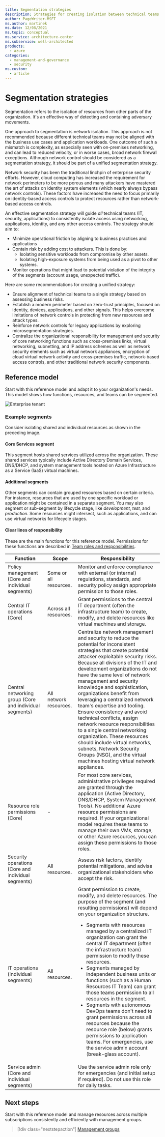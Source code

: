 ```yaml
---
title: Segmentation strategies
description: Strategies for creating isolation between technical teams.
author: PageWriter-MSFT
ms.author: martinek
ms.date: 12/08/2021
ms.topic: conceptual
ms.service: architecture-center
ms.subservice: well-architected
products:
  - azure
categories:
  - management-and-governance
  - security
ms.custom:
  - article
---
```


# Segmentation strategies

Segmentation refers to the isolation of resources from other parts of the organization. It's an effective way of detecting and containing adversary movements.

One approach to segmentation is network isolation. This approach is not recommended because different technical teams may not be aligned with the business use cases and application workloads. One outcome of such a mismatch is complexity, as especially seen with on-premises networking, and can lead to reduced velocity, or in worse cases, broad network firewall exceptions. Although network control should be considered as a segmentation strategy, it should be part of a unified segmentation strategy.

Network security has been the traditional linchpin of enterprise security efforts. However, cloud computing has increased the requirement for network perimeters to be more porous and many attackers have mastered the art of attacks on identity system elements (which nearly always bypass network controls). These factors have increased the need to focus primarily on identity-based access controls to protect resources rather than network-based access controls.

An effective segmentation strategy will guide _all_ technical teams (IT, security, applications) to consistently isolate access using networking, applications, identity, and any other access controls. The strategy should aim to:

- Minimize operational friction by aligning to business practices and applications
- Contain risk by adding cost to attackers. This is done by:
    -   Isolating sensitive workloads from compromise by other assets.
    -   Isolating high-exposure systems from being used as a pivot to other systems.
- Monitor operations that might lead to potential violation of the integrity of the segments (account usage, unexpected traffic).

Here are some recommendations for creating a unified strategy:

- Ensure alignment of technical teams to a single strategy based on assessing business risks.
- Establish a modern perimeter based on zero-trust principles, focused on identity, devices, applications, and other signals. This helps overcome limitations of network controls in protecting from new resources and attack types.
- Reinforce network controls for legacy applications by exploring microsegmentation strategies.
- Centralize the organizational responsibility for management and security of core networking functions such as cross-premises links, virtual networking, subnetting, and IP address schemes as well as network security elements such as virtual network appliances, encryption of cloud virtual network activity and cross-premises traffic, network-based access controls, and other traditional network security components.

## Reference model
Start with this reference model and adapt it to your organization's needs. This model shows how functions, resources, and teams can be segmented.

![Enterprise tenant](images/enterprise-tenant.png)

### Example segments
Consider isolating shared and individual resources as shown in the preceding image.

#### Core Services segment
This segment hosts shared services utilized across the organization. These shared services typically include Active Directory Domain Services, DNS/DHCP, and system management tools hosted on Azure Infrastructure as a Service (IaaS) virtual machines.

#### Additional segments
Other segments can contain grouped resources based on certain criteria. For instance, resources that are used by one specific workload or application might be contained in a separate segment. You may also segment or sub-segment by lifecycle stage, like _development_, _test_, and _production_. Some resources might intersect, such as applications, and can use virtual networks for lifecycle stages.

#### Clear lines of responsibility
These are the main functions for this reference model. Permissions for these functions are described in [Team roles and responsibilities](design-identity-role-definitions.md).

|Function|Scope|Responsibility|
|---|---|---|
|Policy management (Core and individual segments)|Some or all resources.|Monitor and enforce compliance with external (or internal) regulations, standards, and security policy assign appropriate permission to those roles.|
|Central IT operations (Core)|Across all resources.|Grant permissions to the central IT department (often the infrastructure team) to create, modify, and delete resources like virtual machines and storage.|
|Central networking group (Core and individual segments)|All network resources.|Centralize network management and security to reduce the potential for inconsistent strategies that create potential attacker exploitable security risks. Because all divisions of the IT and development organizations do not have the same level of network management and security knowledge and sophistication, organizations benefit from leveraging a centralized network team's expertise and tooling.  </br>Ensure consistency and avoid technical conflicts, assign network resource responsibilities to a single central networking organization. These resources should include virtual networks, subnets, Network Security Groups (NSG), and the virtual machines hosting virtual network appliances.|
|Resource role permissions (Core)|-|For most core services, administrative privileges required are granted through the application (Active Directory, DNS/DHCP, System Management Tools). No additional Azure resource permissions are required. If your organizational model requires these teams to manage their own VMs, storage, or other Azure resources, you can assign these permissions to those roles.|
|Security operations (Core and individual segments)|All resources.|Assess risk factors, identify potential mitigations, and advise organizational stakeholders who accept the risk.|
|IT operations (individual segments) |All resources.|Grant permission to create, modify, and delete resources. The purpose of the segment (and resulting permissions) will depend on your organization structure. <ul><li>Segments with resources managed by a centralized IT organization can grant the central IT department (often the infrastructure team) permission to modify these resources.</li><li>Segments managed by independent business units or functions (such as a Human Resources IT Team) can grant those teams permission to all resources in the segment.</li><li>Segments with autonomous DevOps teams don't need to grant permissions across all resources because the resource role (below) grants permissions to application teams. For emergencies, use the service admin account (break-glass account).</li></ul>|
|Service admin (Core and individual segments)||Use the service admin role only for emergencies (and initial setup if required). Do not use this role for daily tasks.|

## Next steps
Start with this reference model and manage resources across multiple subscriptions consistently and efficiently with management groups.

> [!div class="nextstepaction"]
> [Management groups](design-management-groups.md)
